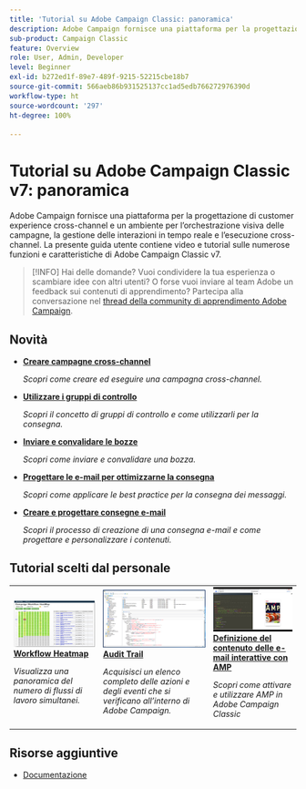 ```yaml
---
title: 'Tutorial su Adobe Campaign Classic: panoramica'
description: Adobe Campaign fornisce una piattaforma per la progettazione di customer experience cross-channel e fornisce un ambiente per l’orchestrazione visiva delle campagne, la gestione delle interazioni in tempo reale e l’esecuzione cross-channel. Questa guida utente contiene video e tutorial sulle numerose funzioni e caratteristiche di Adobe Campaign Standard.
sub-product: Campaign Classic
feature: Overview
role: User, Admin, Developer
level: Beginner
exl-id: b272ed1f-89e7-489f-9215-52215cbe18b7
source-git-commit: 566aeb86b931525137cc1ad5edb766272976390d
workflow-type: ht
source-wordcount: '297'
ht-degree: 100%

---
```


# Tutorial su Adobe Campaign Classic v7: panoramica

Adobe Campaign fornisce una piattaforma per la progettazione di customer experience cross-channel e un ambiente per l’orchestrazione visiva delle campagne, la gestione delle interazioni in tempo reale e l’esecuzione cross-channel. La presente guida utente contiene video e tutorial sulle numerose funzioni e caratteristiche di Adobe Campaign Classic v7.

>[!INFO]
> Hai delle domande? Vuoi condividere la tua esperienza o scambiare idee con altri utenti? O forse vuoi inviare al team Adobe un feedback sui contenuti di apprendimento? Partecipa alla conversazione nel [thread della community di apprendimento Adobe Campaign](https://experienceleaguecommunities.adobe.com:443/t5/adobe-campaign-classic/join-the-discussion-on-adobe-campaign-learning/td-p/419096).

## Novità

* **[Creare campagne cross-channel](/help/orchestrating-campaigns/cross-channel-campaigns.md)**

   *Scopri come creare ed eseguire una campagna cross-channel.*

* **[Utilizzare i gruppi di controllo](/help/sending-messages/email-channel/use-control-groups.md)**

   *Scopri il concetto di gruppi di controllo e come utilizzarli per la consegna.*

* **[Inviare e convalidare le bozze](/help/sending-messages/email-channel/send-and-validate-proofs.md)**

   *Scopri come inviare e convalidare una bozza.*

* **[Progettare le e-mail per ottimizzarne la consegna](/help/sending-messages/email-channel/design-emails-for-deliverability.md)**

   *Scopri come applicare le best practice per la consegna dei messaggi.*

* **[Creare e progettare consegne e-mail](/help/sending-messages/email-channel/create-and-design-email-deliveries.md)**

   *Scopri il processo di creazione di una consegna e-mail e come progettare e personalizzare i contenuti.*


## Tutorial scelti dal personale

<table>
<tr>
  <td>
    <a href="./monitoring-campaign-classic/workflow-heatmap.md">
      <img alt="Workflow Heatmap (video)" src="./assets/workflow-heatmap.png"/>
    </a>
    <div>
      <a href="./monitoring-campaign-classic/workflow-heatmap.md">
    <strong>Workflow Heatmap</strong>
    </a>
    </div>
    <p>
    <em>Visualizza una panoramica del numero di flussi di lavoro simultanei.</em>
    <p>
  </td>
   <td>
    <a href="./monitoring-campaign-classic/audit-trail.md">
      <img alt="Audit Trail (video)" src="./assets/acc-audit-trail-thumb.png" />
    </a>
    <div>
      <a href="./monitoring-campaign-classic/audit-trail.md">
    <strong>Audit Trail</strong>
    </a>
    </div> 
    <p>
    <em>Acquisisci un elenco completo delle azioni e degli eventi che si verificano all’interno di Adobe Campaign.</em>
    <p>
  </td>
  <td>
    <a href="./sending-messages/email-channel/defining-interactive-email-content-with-amp.md">
      <img alt="Definizione del contenuto delle e-mail interattive con AMP (video)" src="./assets/29940.png" />
    </a>
    <div>
      <a href="./sending-messages/email-channel/defining-interactive-email-content-with-amp.md">
    <strong>Definizione del contenuto delle e-mail interattive con AMP</strong>
    </a>
    </div>
    <p>
    <em>Scopri come attivare e utilizzare AMP in Adobe Campaign Classic </em>
    <p>
  </td>
</tr>
</table>

## Risorse aggiuntive

* [Documentazione](https://experienceleague.adobe.com/docs/campaign-classic/using/getting-started/starting-with-adobe-campaign/about-adobe-campaign-classic.html?lang=it)
